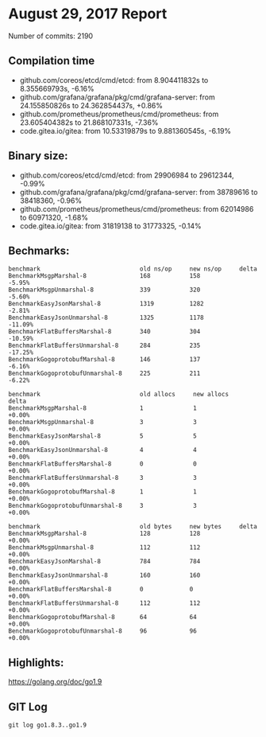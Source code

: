 # August 29, 2017 Report

Number of commits: 2190

## Compilation time

* github.com/coreos/etcd/cmd/etcd: from 8.904411832s to 8.355669793s, -6.16%
* github.com/grafana/grafana/pkg/cmd/grafana-server: from 24.155850826s to 24.362854437s, +0.86%
* github.com/prometheus/prometheus/cmd/prometheus: from 23.605404382s to 21.868107331s, -7.36%
* code.gitea.io/gitea: from 10.53319879s to 9.881360545s, -6.19%

## Binary size:

* github.com/coreos/etcd/cmd/etcd: from 29906984 to 29612344, -0.99%
* github.com/grafana/grafana/pkg/cmd/grafana-server: from 38789616 to 38418360, -0.96%
* github.com/prometheus/prometheus/cmd/prometheus: from 62014986 to 60971320, -1.68%
* code.gitea.io/gitea: from 31819138 to 31773325, -0.14%

## Bechmarks:

```
benchmark                            old ns/op     new ns/op     delta
BenchmarkMsgpMarshal-8               168           158           -5.95%
BenchmarkMsgpUnmarshal-8             339           320           -5.60%
BenchmarkEasyJsonMarshal-8           1319          1282          -2.81%
BenchmarkEasyJsonUnmarshal-8         1325          1178          -11.09%
BenchmarkFlatBuffersMarshal-8        340           304           -10.59%
BenchmarkFlatBuffersUnmarshal-8      284           235           -17.25%
BenchmarkGogoprotobufMarshal-8       146           137           -6.16%
BenchmarkGogoprotobufUnmarshal-8     225           211           -6.22%

benchmark                            old allocs     new allocs     delta
BenchmarkMsgpMarshal-8               1              1              +0.00%
BenchmarkMsgpUnmarshal-8             3              3              +0.00%
BenchmarkEasyJsonMarshal-8           5              5              +0.00%
BenchmarkEasyJsonUnmarshal-8         4              4              +0.00%
BenchmarkFlatBuffersMarshal-8        0              0              +0.00%
BenchmarkFlatBuffersUnmarshal-8      3              3              +0.00%
BenchmarkGogoprotobufMarshal-8       1              1              +0.00%
BenchmarkGogoprotobufUnmarshal-8     3              3              +0.00%

benchmark                            old bytes     new bytes     delta
BenchmarkMsgpMarshal-8               128           128           +0.00%
BenchmarkMsgpUnmarshal-8             112           112           +0.00%
BenchmarkEasyJsonMarshal-8           784           784           +0.00%
BenchmarkEasyJsonUnmarshal-8         160           160           +0.00%
BenchmarkFlatBuffersMarshal-8        0             0             +0.00%
BenchmarkFlatBuffersUnmarshal-8      112           112           +0.00%
BenchmarkGogoprotobufMarshal-8       64            64            +0.00%
BenchmarkGogoprotobufUnmarshal-8     96            96            +0.00%
```
## Highlights: 

https://golang.org/doc/go1.9

## GIT Log

```
git log go1.8.3..go1.9
```
